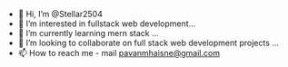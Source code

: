 - 👋 Hi, I’m @Stellar2504
- 👀 I’m interested in fullstack web development...
- 🌱 I’m currently learning mern stack ...
- 💞️ I’m looking to collaborate on full stack web development projects ...
- 📫 How to reach me - mail pavanmhaisne@gmail.com

<!---
Stellar2504/Stellar2504 is a ✨ special ✨ repository because its `README.md` (this file) appears on your GitHub profile.
You can click the Preview link to take a look at your changes.
--->
